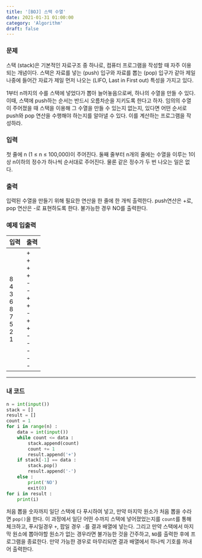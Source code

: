 ```yaml
---
title: '[BOJ] 스택 수열'
date: 2021-01-31 01:00:00
category: 'Algorithm'
draft: false
---
```


### 문제

스택 (stack)은 기본적인 자료구조 중 하나로, 컴퓨터 프로그램을 작성할 때 자주 이용되는 개념이다. 스택은 자료를 넣는 (push) 입구와 자료를 뽑는 (pop) 입구가 같아 제일 나중에 들어간 자료가 제일 먼저 나오는 (LIFO, Last in First out) 특성을 가지고 있다.

1부터 n까지의 수를 스택에 넣었다가 뽑아 늘어놓음으로써, 하나의 수열을 만들 수 있다. 이때, 스택에 push하는 순서는 반드시 오름차순을 지키도록 한다고 하자. 임의의 수열이 주어졌을 때 스택을 이용해 그 수열을 만들 수 있는지 없는지, 있다면 어떤 순서로 push와 pop 연산을 수행해야 하는지를 알아낼 수 있다. 이를 계산하는 프로그램을 작성하라.

### 입력

첫 줄에 n (1 ≤ n ≤ 100,000)이 주어진다. 둘째 줄부터 n개의 줄에는 수열을 이루는 1이상 n이하의 정수가 하나씩 순서대로 주어진다. 물론 같은 정수가 두 번 나오는 일은 없다.

### 출력

입력된 수열을 만들기 위해 필요한 연산을 한 줄에 한 개씩 출력한다. push연산은 +로, pop 연산은 -로 표현하도록 한다. 불가능한 경우 NO를 출력한다.

### 예제 입출력

| 입력                                                              | 출력                                                                                                       |
| ----------------------------------------------------------------- | ---------------------------------------------------------------------------------------------------------- |
| 8 <br/> 4 <br/> 3 <br/> 6 <br/> 8 <br/> 7 <br/> 5 <br/> 2 <br/> 1 | + <br/> +<br/> +<br/> +<br/> -<br/> -<br/> +<br/> +<br/> -<br/> +<br/> +<br/> -<br/> -<br/> -<br/> -<br/>- |

---

### 내 코드

```python
n = int(input())
stack = []
result = []
count = 1 
for i in range(n) :
    data = int(input())
    while count <= data :
        stack.append(count)
        count += 1
        result.append('+')
    if stack[-1] == data : 
        stack.pop()
        result.append('-')
    else :
        print('NO')
        exit(0)
for i in result :
    print(i)
```

처음 뽑을 숫자까지 일단 스택에 다 푸시하여 넣고, 만약 마지막 원소가 처음 뽑을 수라면 `pop()`을 한다. 이 과정에서 일단 어떤 수까지 스택에 넣어졌었는지를 `count`를 통해 체크하고, 푸시일경우 `+`, 팝일 경우 `-`를 결과 배열에 넣는다. 그리고 만약 스택에서 마지막 원소에 뽑아야할 원소가 없는 경우라면 불가능한 것을 간주하고, `NO`를 출력한 후에 프로그램을 종료한다. 만약 가능한 경우로 마무리되면 결과 배열에서 하나씩 기호를 꺼내어 출력한다.
